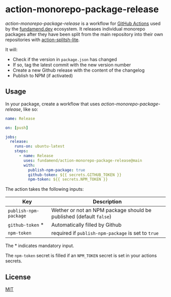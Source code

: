 # action-monorepo-package-release

_action-monorepo-package-release_ is a workflow for [GitHub Actions] used by the [fundamend.dev] ecosystem.
It releases individual monorepo packages after they have been split from the main repository into their own repositories with [action-splitsh-lite].

It will:

- Check if the version in `package.json` has changed
- If so, tag the latest commit with the new version number
- Create a new Github release with the content of the changelog
- Publish to NPM (if activated)

## Usage

In your package, create a workflow that uses _action-monorepo-package-release_, like so:

```yaml
name: Release

on: [push]

jobs:
  release:
    runs-on: ubuntu-latest
    steps:
      - name: Release
        uses: fundamend/action-monorepo-package-release@main
        with:
          publish-npm-package: true
          github-token: ${{ secrets.GITHUB_TOKEN }}
          npm-token: ${{ secrets.NPM_TOKEN }}

```

The action takes the following inputs:

| Key                   | Description                                                        |
| --------------------- | ------------------------------------------------------------------ |
| `publish-npm-package` | Wether or not an NPM package should be published (default `false`) |
| `github-token` \*     | Automatically filled by Github                                     |
| `npm-token`           | required if `publish-npm-package` is set to `true`                 |

The \* indicates mandatory input.

The `npm-token` secret is filled if an `NPM_TOKEN` secret is set in your actions secrets.

## License

[MIT]

[action-splitsh-lite]: https://github.com/fundamend/action-splitsh-lite
[fundamend.dev]: https://fundamend.dev
[github actions]: https://docs.github.com/en/actions
[github]: https://github.com/
[mit]: https://choosealicense.com/licenses/mit/
